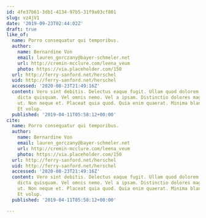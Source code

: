 ```yaml
---
id: 4fe37b61-3db1-4134-97b5-31f9a03cf801
slug: vz4jV1
date: '2019-09-23T02:44:02Z'
draft: true
like_of:
  name: Porro consequatur qui temporibus.
  author:
    name: Bernardine Von
    email: lauren_gorczany@bayer-schmeler.net
    url: http://cremin-mcclure.com/leena_veum
    photo: https://via.placeholder.com/150
  url: http://ferry-sanford.net/herschel
  uid: http://ferry-sanford.net/herschel
  accessed: '2020-08-23T21:49:16Z'
  content: Vero sint debitis. Delectus eaque fugit. Ullam quod dolorem. Distinctio
    dicta quisquam. Vel omnis nemo. Vel a ipsam. Distinctio dolores magnam. Eos autem
    ut. Non neque et. Placeat quia quod. Quia enim quaerat. Minima blanditiis consequatur.
    Et volup.
  published: '2019-04-11T05:58:12+00:00'
cite:
  name: Porro consequatur qui temporibus.
  author:
    name: Bernardine Von
    email: lauren_gorczany@bayer-schmeler.net
    url: http://cremin-mcclure.com/leena_veum
    photo: https://via.placeholder.com/150
  url: http://ferry-sanford.net/herschel
  uid: http://ferry-sanford.net/herschel
  accessed: '2020-08-23T21:49:16Z'
  content: Vero sint debitis. Delectus eaque fugit. Ullam quod dolorem. Distinctio
    dicta quisquam. Vel omnis nemo. Vel a ipsam. Distinctio dolores magnam. Eos autem
    ut. Non neque et. Placeat quia quod. Quia enim quaerat. Minima blanditiis consequatur.
    Et volup.
  published: '2019-04-11T05:58:12+00:00'

---
```



